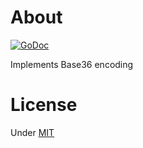 # About

[![GoDoc](https://godoc.org/github.com/martinlindhe/base36?status.svg)](https://godoc.org/github.com/martinlindhe/base36)


Implements Base36 encoding


# License

Under [MIT](LICENSE)
